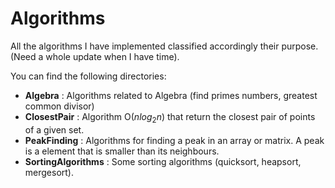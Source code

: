# Algorithms
All the algorithms I have implemented classified accordingly their purpose.
(Need a whole update when I have time).

You can find the following directories:

- **Algebra** : Algorithms related to Algebra (find primes numbers, greatest common divisor)
- **ClosestPair** : Algorithm O($nlog_2 n$) that return the closest pair of points of a given set.
- **PeakFinding** : Algorithms for finding a peak in an array or matrix. A peak is a element that is smaller than its neighbours.
- **SortingAlgorithms** : Some sorting algorithms (quicksort, heapsort, mergesort).
